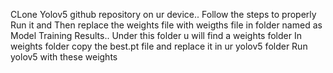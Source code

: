 CLone Yolov5 github repository on ur device.. Follow the steps to properly Run it and Then replace the weights file with weigths file in folder named as Model Training Results..
Under this folder u will find a weights folder
In weights folder copy the best.pt file and replace it in ur yolov5 folder
Run yolov5 with these weights
